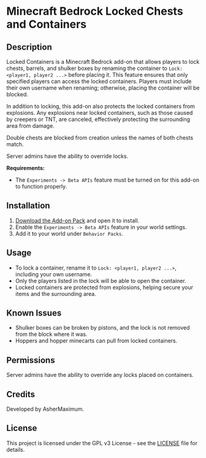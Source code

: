 # Minecraft Bedrock Locked Chests and Containers

## Description
Locked Containers is a Minecraft Bedrock add-on that allows players to lock chests, barrels, and shulker boxes by renaming the container to `Lock: <player1, player2 ...>` before placing it. This feature ensures that only specified players can access the locked containers. Players must include their own username when renaming; otherwise, placing the container will be blocked.

In addition to locking, this add-on also protects the locked containers from explosions. Any explosions near locked containers, such as those caused by creepers or TNT, are canceled, effectively protecting the surrounding area from damage.

Double chests are blocked from creation unless the names of both chests match.

Server admins have the ability to override locks.

**Requirements:** 
- The `Experiments -> Beta APIs` feature must be turned on for this add-on to function properly.

## Installation
1. [Download the Add-on Pack](https://github.com/AsherMaximum/MinecraftBedrockLockedChests/releases/latest/download/lockedContainers.mcpack) and open it to install.
2. Enable the `Experiments -> Beta APIs` feature in your world settings.
3. Add it to your world under `Behavior Packs`.

## Usage
- To lock a container, rename it to `Lock: <player1, player2 ...>`, including your own username.
- Only the players listed in the lock will be able to open the container.
- Locked containers are protected from explosions, helping secure your items and the surrounding area.

## Known Issues
- Shulker boxes can be broken by pistons, and the lock is not removed from the block where it was.
- Hoppers and hopper minecarts can pull from locked containers.

## Permissions
Server admins have the ability to override any locks placed on containers.

## Credits
Developed by AsherMaximum.

## License
This project is licensed under the GPL v3 License - see the [LICENSE](LICENSE) file for details.
